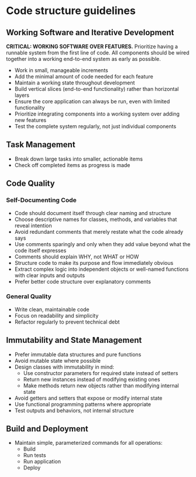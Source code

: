 # Code structure guidelines

## Working Software and Iterative Development

**CRITICAL: WORKING SOFTWARE OVER FEATURES.** Prioritize having a runnable system from the first line of code. All components should be wired together into a working end-to-end system as early as possible.

- Work in small, manageable increments
- Add the minimal amount of code needed for each feature
- Maintain a working state throughout development
- Build vertical slices (end-to-end functionality) rather than horizontal layers
- Ensure the core application can always be run, even with limited functionality
- Prioritize integrating components into a working system over adding new features
- Test the complete system regularly, not just individual components

## Task Management
- Break down large tasks into smaller, actionable items
- Check off completed items as progress is made

## Code Quality

### Self-Documenting Code

- Code should document itself through clear naming and structure
- Choose descriptive names for classes, methods, and variables that reveal intention
- Avoid redundant comments that merely restate what the code already says
- Use comments sparingly and only when they add value beyond what the code itself expresses
- Comments should explain WHY, not WHAT or HOW
- Structure code to make its purpose and flow immediately obvious
- Extract complex logic into independent objects or well-named functions with clear inputs and outputs
- Prefer better code structure over explanatory comments

### General Quality
- Write clean, maintainable code
- Focus on readability and simplicity
- Refactor regularly to prevent technical debt

## Immutability and State Management

- Prefer immutable data structures and pure functions
- Avoid mutable state where possible
- Design classes with immutability in mind:
  - Use constructor parameters for required state instead of setters
  - Return new instances instead of modifying existing ones
  - Make methods return new objects rather than modifying internal state
- Avoid getters and setters that expose or modify internal state
- Use functional programming patterns where appropriate
- Test outputs and behaviors, not internal structure

## Build and Deployment
- Maintain simple, parameterized commands for all operations:
  - Build
  - Run tests
  - Run application
  - Deploy
